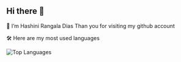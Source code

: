 ## Hi there 👋

 🔭 I’m Hashini Rangala Dias
 Than you for visiting my github account

 🛠️ Here are my most used languages

![Top Languages](https://github-readme-stats.vercel.app/api/top-langs/?username=Hashinirangala&layout=compact&langs_count=8&count_private=true&theme=default)
